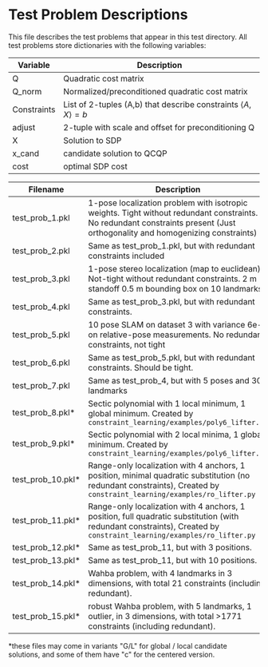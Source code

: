 # Test Problem Descriptions

This file describes the test problems that appear in this test directory. All test problems store dictionaries with the following variables:

| Variable | Description |
| ---------| ------------|
| Q | Quadratic cost matrix|
| Q_norm | Normalized/preconditioned quadratic cost matrix |
| Constraints | List of 2-tuples (A,b) that describe constraints $\left< A, X\right> = b$|
| adjust | 2-tuple with scale and offset for preconditioning Q | 
| X | Solution to SDP|
| x_cand | candidate solution to QCQP |
|cost| optimal SDP cost|


| Filename | Description |
| ---------| ------------|
| test_prob_1.pkl | 1-pose localization problem with isotropic weights. Tight without redundant constraints. No redundant constraints present (Just orthogonality and homogenizing constraints)|
| test_prob_2.pkl | Same as test_prob_1.pkl, but with redundant constraints included|
| test_prob_3.pkl | 1-pose stereo localization (map to euclidean). Not-tight without redundant constraints. 2 m standoff 0.5 m bounding box on 10 landmarks.|
| test_prob_4.pkl | Same as test_prob_3.pkl, but with redundant constraints.|
| test_prob_5.pkl | 10 pose SLAM on dataset 3 with variance 6e-2 on relative-pose measurements. No redundant constraints, not tight|
| test_prob_6.pkl | Same as test_prob_5.pkl, but with redundant constraints. Should be tight.|
| test_prob_7.pkl | Same as test_prob_4, but with 5 poses and 30 landmarks | 
| test_prob_8.pkl* | Sectic polynomial with 1 local minimum, 1 global minimum. Created by `constraint_learning/examples/poly6_lifter.py`  | 
| test_prob_9.pkl* | Sectic polynomial with 2 local minima, 1 global minimum. Created by `constraint_learning/examples/poly6_lifter.py` | 
| test_prob_10.pkl* | Range-only localization with 4 anchors, 1 position, minimal quadratic  substitution (no redundant constraints), Created by `constraint_learning/examples/ro_lifter.py` | 
| test_prob_11.pkl* | Range-only localization with 4 anchors, 1 position, full quadratic substitution (with redundant constraints), Created by `constraint_learning/examples/ro_lifter.py` | 
| test_prob_12.pkl* | Same as test_prob_11, but with 3 positions. | 
| test_prob_13.pkl* | Same as test_prob_11, but with 10 positions.|
| test_prob_14.pkl* | Wahba problem, with 4 landmarks in 3 dimensions, with total 21 constraints (including redundant). |
| test_prob_15.pkl* | robust Wahba problem, with 5 landmarks, 1 outlier, in 3 dimensions, with total >1771 constraints (including redundant). |

*these files may come in variants "G/L" for global / local candidate solutions, and some of them have "c" for the centered version.
